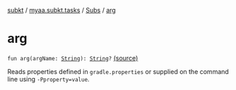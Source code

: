 [subkt](../../index.md) / [myaa.subkt.tasks](../index.md) / [Subs](index.md) / [arg](./arg.md)

# arg

`fun arg(argName: `[`String`](https://kotlinlang.org/api/latest/jvm/stdlib/kotlin/-string/index.html)`): `[`String`](https://kotlinlang.org/api/latest/jvm/stdlib/kotlin/-string/index.html)`?` [(source)](https://github.com/Myaamori/SubKt/blob/0.1.13/src/main/kotlin/myaa/subkt/tasks/plugin.kt#L704)

Reads properties defined in `gradle.properties` or supplied on the
command line using `-Pproperty=value`.


